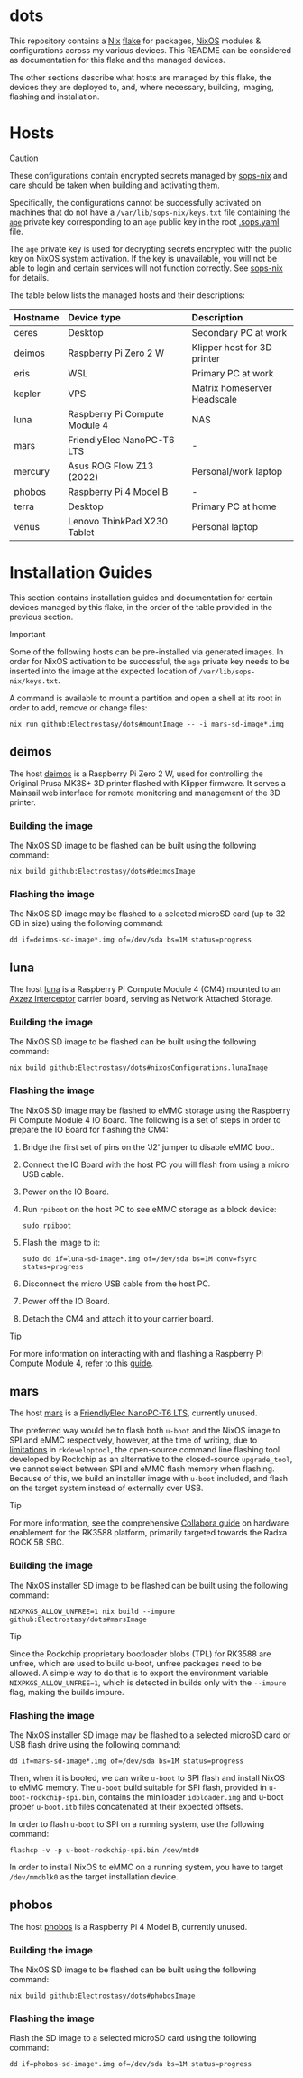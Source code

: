 # dots

This repository contains a [Nix] [flake] for packages, [NixOS] modules &
configurations across my various devices. This README can be considered as
documentation for this flake and the managed devices.

The other sections describe what hosts are managed by this flake, the devices
they are deployed to, and, where necessary, building, imaging, flashing and
installation.

[Nix]: https://nixos.org/guides/how-nix-works.html
[flake]: https://nixos.wiki/wiki/Flakes
[NixOS]:https://nixos.org/guides/how-nix-works.html#nixos


# Hosts

> [!CAUTION]
>
> These configurations contain encrypted secrets managed by [sops-nix] and care
> should be taken when building and activating them.
>
> Specifically, the configurations cannot be successfully activated on machines
> that do not have a `/var/lib/sops-nix/keys.txt` file containing the [`age`]
> private key corresponding to an `age` public key in the root [.sops.yaml]
> file.
>
> The `age` private key is used for decrypting secrets encrypted with the public
> key on NixOS system activation. If the key is unavailable, you will not be
> able to login and certain services will not function correctly. See [sops-nix]
> for details.

The table below lists the managed hosts and their descriptions:

| **Hostname** | **Device type**               | **Description**                   |
|:--           | :--                           | :--                               |
| ceres        | Desktop                       | Secondary PC at work              |
| deimos       | Raspberry Pi Zero 2 W         | Klipper host for 3D printer       |
| eris         | WSL                           | Primary PC at work                |
| kepler       | VPS                           | Matrix homeserver <br/> Headscale |
| luna         | Raspberry Pi Compute Module 4 | NAS                               |
| mars         | FriendlyElec NanoPC-T6 LTS    | -                                 |
| mercury      | Asus ROG Flow Z13 (2022)      | Personal/work laptop              |
| phobos       | Raspberry Pi 4 Model B        | -                                 |
| terra        | Desktop                       | Primary PC at home                |
| venus        | Lenovo ThinkPad X230 Tablet   | Personal laptop                   |

[sops-nix]: https://github.com/Mic92/sops-nix
[`age`]: https://age-encryption.org/v1
[.sops.yaml]: ./.sops.yaml


# Installation Guides

This section contains installation guides and documentation for certain devices
managed by this flake, in the order of the table provided in the previous
section.

> [!IMPORTANT]
>
> Some of the following hosts can be pre-installed via generated images. In
> order for NixOS activation to be successful, the `age` private key needs to be
> inserted into the image at the expected location of
> `/var/lib/sops-nix/keys.txt`.
>
> A command is available to mount a partition and open a shell at its root in
> order to add, remove or change files:
>
> ```shell
> nix run github:Electrostasy/dots#mountImage -- -i mars-sd-image*.img
> ```


## deimos

The host [deimos] is a Raspberry Pi Zero 2 W, used for controlling the Original
Prusa MK3S+ 3D printer flashed with Klipper firmware. It serves a Mainsail web
interface for remote monitoring and management of the 3D printer.

[deimos]: ./hosts/deimos/default.nix


### Building the image

The NixOS SD image to be flashed can be built using the following command:

```shell
nix build github:Electrostasy/dots#deimosImage
```


### Flashing the image

The NixOS SD image may be flashed to a selected microSD card (up to 32 GB in
size) using the following command:

```shell
dd if=deimos-sd-image*.img of=/dev/sda bs=1M status=progress
```


## luna

The host [luna] is a Raspberry Pi Compute Module 4 (CM4) mounted to an [Axzez
Interceptor] carrier board, serving as Network Attached Storage.

[luna]: ./hosts/luna/default.nix
[Axzez Interceptor]: https://www.axzez.com/product-page/interceptor-carrier-board


### Building the image

The NixOS SD image to be flashed can be built using the following command:

```shell
nix build github:Electrostasy/dots#nixosConfigurations.lunaImage
```


### Flashing the image

The NixOS SD image may be flashed to eMMC storage using the Raspberry Pi Compute
Module 4 IO Board. The following is a set of steps in order to prepare the IO
Board for flashing the CM4:
1. Bridge the first set of pins on the 'J2' jumper to disable eMMC boot.
2. Connect the IO Board with the host PC you will flash from using a micro USB cable.
3. Power on the IO Board.
4. Run `rpiboot` on the host PC to see eMMC storage as a block device:

   ```shell
   sudo rpiboot
   ```

5. Flash the image to it:

   ```shell
   sudo dd if=luna-sd-image*.img of=/dev/sda bs=1M conv=fsync status=progress
   ```

6. Disconnect the micro USB cable from the host PC.
7. Power off the IO Board.
8. Detach the CM4 and attach it to your carrier board.

> [!TIP]
>
> For more information on interacting with and flashing a Raspberry Pi Compute
> Module 4, refer to this [guide].

[guide]: https://www.jeffgeerling.com/blog/2020/how-flash-raspberry-pi-os-compute-module-4-emmc-usbboot


## mars

The host [mars] is a [FriendlyElec NanoPC-T6 LTS], currently unused.

The preferred way would be to flash both `u-boot` and the NixOS image to SPI and
eMMC respectively, however, at the time of writing, due to [limitations] in
`rkdeveloptool`, the open-source command line flashing tool developed by
Rockchip as an alternative to the closed-source `upgrade_tool`, we cannot select
between SPI and eMMC flash memory when flashing. Because of this, we build an
installer image with `u-boot` included, and flash on the target system instead
of externally over USB.

> [!TIP]
>
> For more information, see the comprehensive [Collabora guide] on hardware
> enablement for the RK3588 platform, primarily targeted towards the Radxa ROCK
> 5B SBC.

[mars]: ./hosts/mars/default.nix
[FriendlyElec NanoPC-T6 LTS]: https://wiki.friendlyelec.com/wiki/index.php/NanoPC-T6
[limitations]: https://github.com/rockchip-linux/rkdeveloptool/issues/94
[Collabora guide]: https://gitlab.collabora.com/hardware-enablement/rockchip-3588/notes-for-rockchip-3588/-/blob/7338fa2891fbc37129d62b2809b159a33db6b687/upstream_uboot.md#writing-binaries-to-sd-card-for-booting-from-sd-card


### Building the image

The NixOS installer SD image to be flashed can be built using the following
command:

```shell
NIXPKGS_ALLOW_UNFREE=1 nix build --impure github:Electrostasy/dots#marsImage
```

> [!TIP]
>
> Since the Rockchip proprietary bootloader blobs (TPL) for RK3588 are unfree,
> which are used to build u-boot, unfree packages need to be allowed. A simple
> way to do that is to export the environment variable `NIXPKGS_ALLOW_UNFREE=1`,
> which is detected in builds only with the `--impure` flag, making the builds
> impure.


### Flashing the image

The NixOS installer SD image may be flashed to a selected microSD card or USB
flash drive using the following command:

```shell
dd if=mars-sd-image*.img of=/dev/sda bs=1M status=progress
```

Then, when it is booted, we can write `u-boot` to SPI flash and install NixOS to
eMMC memory. The `u-boot` build suitable for SPI flash, provided in
`u-boot-rockchip-spi.bin`, contains the miniloader `idbloader.img` and u-boot
proper `u-boot.itb` files concatenated at their expected offsets.

In order to flash `u-boot` to SPI on a running system, use the following
command:

```shell
flashcp -v -p u-boot-rockchip-spi.bin /dev/mtd0
```

In order to install NixOS to eMMC on a running system, you have to target
`/dev/mmcblk0` as the target installation device.


## phobos

The host [phobos] is a Raspberry Pi 4 Model B, currently unused.

[phobos]: ./hosts/phobos/default.nix


### Building the image

The NixOS SD image to be flashed can be built using the following command:

```shell
nix build github:Electrostasy/dots#phobosImage
```


### Flashing the image

Flash the SD image to a selected microSD card using the following command:

```shell
dd if=phobos-sd-image*.img of=/dev/sda bs=1M status=progress
```
